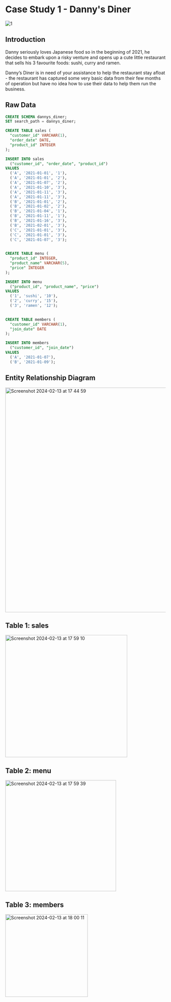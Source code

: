 # Case Study 1 - Danny's Diner
![1](https://github.com/kevivuu/8-Week-SQL-Challenge/assets/155116890/7686521d-c31d-4517-8b24-bddadd5ea43c)

## Introduction
Danny seriously loves Japanese food so in the beginning of 2021, he decides to embark upon a risky venture and opens up a cute little restaurant that sells his 3 favourite foods: sushi, curry and ramen.

Danny’s Diner is in need of your assistance to help the restaurant stay afloat - the restaurant has captured some very basic data from their few months of operation but have no idea how to use their data to help them run the business.

## Raw Data
````sql
CREATE SCHEMA dannys_diner;
SET search_path = dannys_diner;

CREATE TABLE sales (
  "customer_id" VARCHAR(1),
  "order_date" DATE,
  "product_id" INTEGER
);

INSERT INTO sales
  ("customer_id", "order_date", "product_id")
VALUES
  ('A', '2021-01-01', '1'),
  ('A', '2021-01-01', '2'),
  ('A', '2021-01-07', '2'),
  ('A', '2021-01-10', '3'),
  ('A', '2021-01-11', '3'),
  ('A', '2021-01-11', '3'),
  ('B', '2021-01-01', '2'),
  ('B', '2021-01-02', '2'),
  ('B', '2021-01-04', '1'),
  ('B', '2021-01-11', '1'),
  ('B', '2021-01-16', '3'),
  ('B', '2021-02-01', '3'),
  ('C', '2021-01-01', '3'),
  ('C', '2021-01-01', '3'),
  ('C', '2021-01-07', '3');
 

CREATE TABLE menu (
  "product_id" INTEGER,
  "product_name" VARCHAR(5),
  "price" INTEGER
);

INSERT INTO menu
  ("product_id", "product_name", "price")
VALUES
  ('1', 'sushi', '10'),
  ('2', 'curry', '15'),
  ('3', 'ramen', '12');
  

CREATE TABLE members (
  "customer_id" VARCHAR(1),
  "join_date" DATE
);

INSERT INTO members
  ("customer_id", "join_date")
VALUES
  ('A', '2021-01-07'),
  ('B', '2021-01-09');
````

## Entity Relationship Diagram
<img width="704" alt="Screenshot 2024-02-13 at 17 44 59" src="https://github.com/kevivuu/8-Week-SQL-Challenge/assets/155116890/9257cf20-c34f-413d-adfa-b6f82c1b8682">

## Table 1: sales
<img width="383" alt="Screenshot 2024-02-13 at 17 59 10" src="https://github.com/kevivuu/8-Week-SQL-Challenge/assets/155116890/b74b62be-19fe-462a-ab6c-4ab8da40db8d">

## Table 2: menu
<img width="348" alt="Screenshot 2024-02-13 at 17 59 39" src="https://github.com/kevivuu/8-Week-SQL-Challenge/assets/155116890/38a1533a-80e4-44f2-824e-20c590b1a8d5">

## Table 3: members
<img width="259" alt="Screenshot 2024-02-13 at 18 00 11" src="https://github.com/kevivuu/8-Week-SQL-Challenge/assets/155116890/6c750e79-b7ce-433a-b2b2-242c642ac324">
